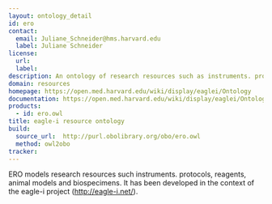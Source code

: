 ```yaml
---
layout: ontology_detail
id: ero
contact:
  email: Juliane_Schneider@hms.harvard.edu
  label: Juliane Schneider
license:
  url:
  label:
description: An ontology of research resources such as instruments. protocols, reagents, animal models and biospecimens.
domain: resources
homepage: https://open.med.harvard.edu/wiki/display/eaglei/Ontology           
documentation: https://open.med.harvard.edu/wiki/display/eaglei/Ontology           
products:
  - id: ero.owl
title: eagle-i resource ontology
build:
  source_url:  http://purl.obolibrary.org/obo/ero.owl
  method: owl2obo
tracker: 
---
```


ERO models research resources such instruments. protocols, reagents, animal models and biospecimens. It has been developed in the context of the eagle-i project  (http://eagle-i.net/).
